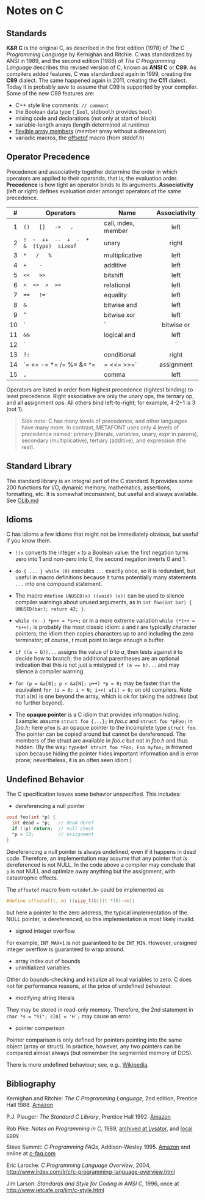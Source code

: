 # Notes on C

## Standards

**K&R C** is the original C, as described in the first edition (1978)
of *The C Programming Language* by Kernighan and Ritchie.
C was standardized by ANSI in 1989, and the second edition (1988)
of *The C Programming Language* describes this revised version
of C, known as **ANSI C** or **C89**. As compilers added features,
C was standardized again in 1999, creating the **C99** dialect.
The same happened again in 2011, creating the **C11** dialect.
Today it is probably save to assume that C99 is supported
by your compiler. Some of the new C99 features are:

- C++ style line comments: `// comment`
- the Boolean data type (`_Bool`, stdbool.h provides `bool`)
- mixing code and declarations (not only at start of block)
- variable-length arrays (length determined at runtime)
- [flexible array members][fam] (member array without a dimension)
- variadic macros, the [offsetof][offsetof] macro (from stddef.h)

[fam]: https://en.wikipedia.org/wiki/Flexible_array_member
[offsetof]: https://en.wikipedia.org/wiki/Offsetof

## Operator Precedence

Precedence and associativity together determine the order
in which operators are applied to their operands, that is,
the evaluation order. **Precedence** is how tight an operator
binds to its arguments. **Associativity** (left or right)
defines evaluation order amongst operators of the same precedence.

|  # | Operators | Name | Associativity |
|---:|-----------|------|:-------------:|
|  1 | `()   []   ->   .` | call, index, member | left |
|  2 | `!  ~  ++  --  +  -  *  &  (type)  sizeof` | unary | right |
|  3 | `*   /   %` | multiplicative | left |
|  4 | `+    -`    | additive       | left |
|  5 | `<<   >>`   | bitshift       | left |
|  6 | `<  <=  >  >=` | relational  | left |
|  7 | `==   !=`   | equality       | left |
|  8 | `&`         | bitwise and    | left |
|  9 | `^`         | bitwise xor    | left |
| 10 | `|`         | bitwise or     | left |
| 11 | `&&`        | logical and    | left |
| 12 | `||`        | logical or     | left |
| 13 | `?:`        | conditional    | right |
| 14 | `= += -= *= /= %= &= ^= |= <<= >>=` | assignment | right |
| 15 | `,`         | comma          | left |

Operators are listed in order from highest precedence (tightest
binding) to least precedence. Right associative are only the
unary ops, the ternary op, and all assignment ops.
All others bind left-to-right; for example, 4-2+1 is 3 (not 1).

> Side note: C has many levels of precedence, and other
> languages have many more. In contrast, METAFONT uses only
> 4 levels of precedence named: primary (literals, variables,
> unary, expr in parens), secondary (multiplicative),
> tertiary (additive), and expression (the rest).

## Standard Library

The standard library is an integral part of the C standard.
It provides some 200 functions for I/O, dynamic memory,
mathematics, assertions, formatting, etc.
It is somewhat inconsistent, but useful and always available.
See [CLib.md](./CLib.md)

## Idioms

C has idioms a few idioms that might not be immediately obvious,
but useful if you know them.

- `!!x` converts the integer `x` to a Boolean value: the
  first negation turns zero into 1 and non-zero into 0,
  the second negation inverts 0 and 1.

- `do { ... } while (0)` executes `...` exactly once, so
  it is redundant, but useful in macro definitions because
  it turns potentially many statements `...` into one
  compound statement.

- The macro `#define UNUSED(x) ((void) (x))` can be used
  to silence compiler warnings about unused arguments,
  as in `int foo(int bar) { UNUSED(bar); return 42; }`.

- `while (n--) *p++ = *s++;` or in a more extreme variation
  `while (*t++ = *s++);` is probably the most classic idiom:
  *s* and *t* are typically character pointers; the idiom then
  copies characters up to and including the zero terminator;
  of course, *t* must point to large enough a buffer.

- `if ((a = b))...` assigns the value of *b* to *a*, then
  tests against `0` to decide how to branch; the additional
  parentheses are an optional indication that this is not just
  a mistyped `if (a == b)...` and may silence a compiler warning.

- `for (p = &a[0]; p < &a[N]; p++) *p = 0;` may be faster than
  the equivalent `for (i = 0; i < N; i++) a[i] = 0;` on old
  compilers. Note that `a[N]` is one beyond the array, which
  is ok for taking the address (but no further beyond).

- The **opaque pointer** is a C idiom that provides information
  hiding. Example: assume `struct foo {...};` in *foo.c* and
  `struct foo *pFoo;` in *foo.h*; here `pFoo` is an opaque pointer
  to the incomplete type `struct foo`. The pointer can be copied
  around but cannot be dereferenced. The members of the struct
  are available in *foo.c* but not in *foo.h* and thus hidden.
  (By the way: `typedef struct foo *Foo; Foo myfoo;` is frowned
  upon because hiding the pointer hides important information
  and is error prone; nevertheless, it is an often seen idiom.)

## Undefined Behavior

The C specification leaves some behavior unspecified.
This includes:

- dereferencing a null pointer

```C
void foo(int *p) {
  int dead = *p;   // dead deref
  if (!p) return;  // null check
  *p = 13;         // assignment
}
```

Dereferencing a null pointer is always undefined, even
if it happens in dead code. Therefore, an implementation
may assume that any pointer that *is* dereferenced is
not NULL. In the code above a compiler may conclude that
`p` is not NULL and optimize away anything but the assignment,
with catastrophic effects.

The `offsetof` macro from `<stddef.h>` could be implemented as

```C
#define offsetof(t, m) ((size_t)&(((t *)0)->m))
```

but here a pointer to the zero address, the typical
implementation of the NULL pointer, is dereferenced,
so this implementation is most likely invalid.

- signed integer overflow

For example, `INT_MAX+1` is not guaranteed to be `INT_MIN`.
However, unsigned integer overflow is guaranteed to wrap around.

- array index out of bounds
- uninitialized variables

Other do bounds-checking and initialize all local variables to zero.
C does not for performance reasons, at the price of undefined behaviour.

- modifying string literals

They may be stored in read-only memory. Therefore,
the 2nd statement in `char *s = "hi"; s[0] = 'H';`
may cause an error.

- pointer comparison

Pointer comparison is only defined for pointers pointing
into the same object (array or struct). In practice, however,
any two pointers can be compared almost always (but remember
the segmented memory of DOS).

There is more undefined behaviour; see, e.g.,
[Wikipedia](https://en.wikipedia.org/wiki/Undefined_behavior).

## Bibliography

Kernighan and Ritchie:
*The C Programming Language*, 2nd edition,
Prentice Hall 1988.
[Amazon](https://www.amazon.com/dp/0131103628)

P.J. Plauger: *The Standard C Library*,
Prentice Hall 1992.
[Amazon](https://www.amazon.com/dp/0131315099)

Rob Pike:
*Notes on Programming in C*, 1989,
[archived at Lysator](https://www.lysator.liu.se/c/pikestyle.html),
and [local copy](PikeStyle.md)

Steve Summit:
*C Programming FAQs*, Addison-Wesley 1995.
[Amazon](https://www.amazon.com/dp/0201845199)
and online at [c-faq.com](http://c-faq.com/)

Eric Laroche:
*C Programming Language Overview*, 2004,
<http://www.lrdev.com/lr/c/c-programming-language-overview.html>

Jim Larson:
*Standards and Style for Coding in ANSI C*, 1996,
once at <http://www.jetcafe.org/jim/c-style.html>
